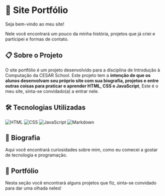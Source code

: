 # 👥 Site Portfólio

Seja bem-vindo ao meu site!

Nele você encontrará um pouco da minha história, projetos que já criei e participei e formas de contato.

## 📋 Sobre o Projeto

O site portfólio é um projeto desenvolvido para a disciplina de Introdução à Computação da CESAR School. Este projeto tem a **intenção de que os alunos desenvolvam seu próprio site com sua biografia, projetos e entre outras coisas para praticar e aprender HTML, CSS e JavaScript**, Este é o meu site, sinta-se convidado(a) a entrar nele.

## 🛠️ Tecnologias Utilizadas

![HTML](https://img.shields.io/badge/HTML-white?style=for-the-badge&logo=html5&logoColor=white&logoSize=auto&color=red)
![CSS](https://img.shields.io/badge/CSS-white?style=for-the-badge&logo=css&logoColor=white&logoSize=auto&color=blue)
![JavaScript](https://img.shields.io/badge/JavaScript-yellow?style=for-the-badge&logo=javascript&logoColor=white&logoSize=auto)
![Markdown](https://img.shields.io/badge/Markdown-000000?style=for-the-badge&logo=markdown&logoColor=white)

## 🙋 Biografia

Aqui você encontrará curiosidades sobre mim, como eu comecei a gostar de tecnologia e programação.

## 📑 Portfólio

Nesta seção você encontrará alguns projetos que fiz, sinta-se convidado para dar uma olhada neles!